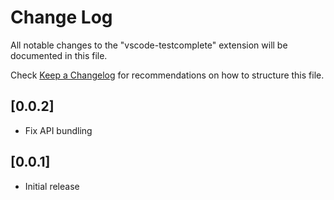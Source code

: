 # Change Log

All notable changes to the "vscode-testcomplete" extension will be documented in this file.

Check [Keep a Changelog](http://keepachangelog.com/) for recommendations on how to structure this file.

## [0.0.2]

- Fix API bundling

## [0.0.1]

- Initial release
